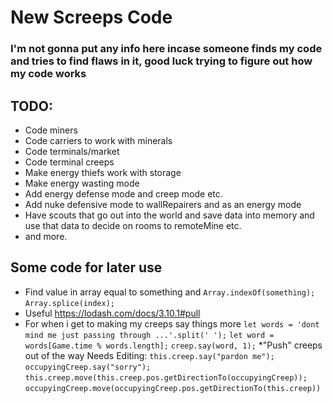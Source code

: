 # New Screeps Code


### I'm not gonna put any info here incase someone finds my code and tries to find flaws in it, good luck trying to figure out how my code works

## TODO:
* Code miners
* Code carriers to work with minerals
* Code terminals/market
* Code terminal creeps
* Make energy thiefs work with storage
* Make energy wasting mode
* Add energy defense mode and creep mode etc.
* Add nuke defensive mode to wallRepairers and as an energy mode
* Have scouts that go out into the world and save data into memory and use that data to decide on rooms to remoteMine etc.
* and more.

## Some code for later use

* Find value in array equal to something and
`Array.indexOf(something);`
`Array.splice(index);`
* Useful https://lodash.com/docs/3.10.1#pull
* For when i get to making my creeps say things more
`let words = 'dont mind me just passing through ...'.split(' ');`
`let word = words[Game.time % words.length];`
`creep.say(word, 1);`
*"Push" creeps out of the way Needs Editing:
`this.creep.say("pardon me");`
`occupyingCreep.say("sorry");`
`this.creep.move(this.creep.pos.getDirectionTo(occupyingCreep));`
`occupyingCreep.move(occupyingCreep.pos.getDirectionTo(this.creep))`